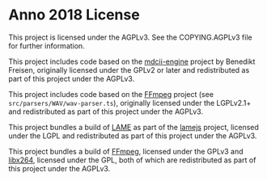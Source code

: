 # Anno 2018 License

This project is licensed under the AGPLv3. See the COPYING.AGPLv3 file for further information.

This project includes code based on the [mdcii-engine](https://github.com/roybaer/mdcii-engine) project
by Benedikt Freisen, originally licensed under the GPLv2 or later and redistributed
as part of this project under the AGPLv3.

This project includes code based on the [FFmpeg](https://github.com/FFmpeg/FFmpeg) project
(see `src/parsers/WAV/wav-parser.ts`), originally licensed under the LGPLv2.1+ and redistributed
as part of this project under the AGPLv3.

This project bundles a build of [LAME](http://lame.sourceforge.net/) as part of the
[lamejs](https://github.com/zhuker/lamejs) project, licensed under the LGPL and redistributed
as part of this project under the AGPLv3.

This project bundles a build of [FFmpeg](https://www.ffmpeg.org/), licensed under the GPLv3 and
[libx264](https://www.videolan.org/developers/x264.html), licensed under the GPL, both of which
are redistributed as part of this project under the AGPLv3.
